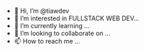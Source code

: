 - 👋 Hi, I’m @tiawdev
- 👀 I’m interested in FULLSTACK WEB DEV...
- 🌱 I’m currently learning ...
- 💞️ I’m looking to collaborate on ...
- 📫 How to reach me ...

<!---
tiawdev/tiawdev is a ✨ special ✨ repository because its `README.md` (this file) appears on your GitHub profile.
You can click the Preview link to take a look at your changes.
--->
